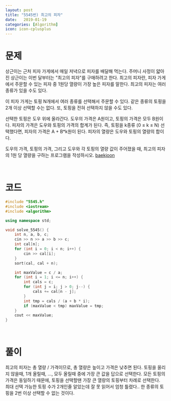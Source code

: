 ```yaml
---
layout: post
title: "5545번) 최고의 피자"
date:   2019-01-19
categories: [Algorithm]
icon: icon-cplusplus
---
```


# 문제
상근이는 근처 피자 가게에서 매일 저녁으로 피자를 배달해 먹는다. 주머니 사정이 얇아진 상근이는 이번 달부터는 "최고의 피자"를 구매하려고 한다. 최고의 피자란, 피자 가게에서 주문할 수 있는 피자 중 1원당 열량이 가장 높은 피자를 말한다. 최고의 피자는 여러 종류가 있을 수도 있다.

이 피자 가게는 토핑 N개에서 여러 종류를 선택해서 주문할 수 있다. 같은 종류의 토핑을 2개 이상 선택할 수는 없다. 또, 토핑을 전혀 선택하지 않을 수도 있다.

선택한 토핑은 도우 위에 올라간다. 도우의 가격은 A원이고, 토핑의 가격은 모두 B원이다. 피자의 가격은 도우와 토핑의 가격의 합계가 된다. 즉, 토핑을 k종류 (0 ≤ k ≤ N) 선택했다면, 피자의 가격은 A + B*k원이 된다. 피자의 열량은 도우와 토핑의 열량의 합이다.

도우의 가격, 토핑의 가격, 그리고 도우와 각 토핑의 열량 값이 주어졌을 때, 최고의 피자의 1원 당 열량을 구하는 프로그램을 작성하시오. [baekjoon](https://www.acmicpc.net/problem/5545)

<br>

# 코드
```c++
#include "5545.h"
#include <iostream>
#include <algorithm>

using namespace std;

void solve_5545() {
    int n, a, b, c;
    cin >> n >> a >> b >> c;
    int cal[n];
    for (int i = 0; i < n; i++) {
        cin >> cal[i];
    }
    sort(cal, cal + n);

    int maxValue = c / a;
    for (int i = 1; i <= n; i++) {
        int cals = c;
        for (int j = i; j > 0; j--) {
            cals += cal[n - j];
        }
        int tmp = cals / (a + b * i);
        if (maxValue < tmp) maxValue = tmp;
    }
    cout << maxValue;
}
```

<br>

# 풀이
최고의 피자는 총 열량 / 가격이므로, 총 열량은 높이고 가격은 낮추면 된다. 토핑을 올리지 않을때, 1개 올릴때, ..., 모두 올릴때 중에 가장 큰 값을 답으로 선택한다. 모든 토핑의 가격은 동일하기 때문에, 토핑을 선택할땐 가장 큰 열량의 토핑부터 차례로 선택한다.  
최대 선택 가능한 토핑 수가 2개인줄 알았는데 잘 못 읽어서 엄청 틀렸다.. 한 종류의 토핑을 2번 이상 선택할 수 없는 것이다.
